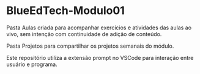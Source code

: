 # BlueEdTech-Modulo01

Pasta Aulas criada para acompanhar exercícios e atividades das aulas ao vivo, sem intenção com continuidade de adição de conteúdo.

Pasta Projetos para compartilhar os projetos semanais do módulo.

Este repositório utiliza a extensão prompt no VSCode para interação entre usuário e programa.
